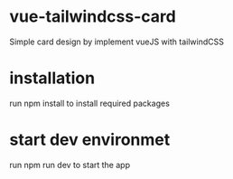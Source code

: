 # vue-tailwindcss-card
Simple card design by implement vueJS with tailwindCSS

# installation
run npm install to install required packages

# start dev environmet
run npm run dev to start the app
